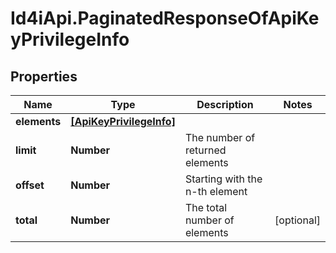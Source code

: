 # Id4iApi.PaginatedResponseOfApiKeyPrivilegeInfo

## Properties
Name | Type | Description | Notes
------------ | ------------- | ------------- | -------------
**elements** | [**[ApiKeyPrivilegeInfo]**](ApiKeyPrivilegeInfo.md) |  | 
**limit** | **Number** | The number of returned elements | 
**offset** | **Number** | Starting with the n-th element | 
**total** | **Number** | The total number of elements | [optional] 


